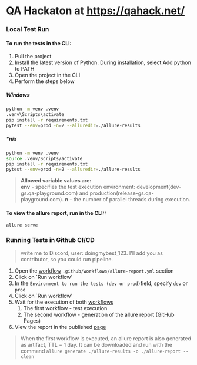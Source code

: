 # QA Hackaton at https://qahack.net/

### Local Test Run
#### To run the tests in the CLI:
1. Pull the project
2. Install the latest version of Python. During installation, select Add python to PATH
3. Open the project in the CLI
4. Perform the steps below
##### Windows
```bash
python -m venv .venv
.venv\Scripts\activate
pip install -r requirements.txt
pytest --env=prod -n=2 --alluredir=./allure-results
```
##### *nix
```bash
python -m venv .venv
source .venv/Scripts/activate
pip install -r requirements.txt
pytest --env=prod -n=2 --alluredir=./allure-results
```
> **Allowed variable values are:**<br>
> **env** - specifies the test execution environment: development(dev-gs.qa-playground.com) and production(release-gs.qa-playground.com).
> **n** - the number of parallel threads during execution.

#### To view the allure report, run in the CLI::
`allure serve`

### Running Tests in Github CI/CD
> write me to Discord, user: doingmybest_123. I'll add you as contributor, so you could run pipeline.

1. Open the  <a target="_blank" href="https://github.com/ils-808/qahack/actions/workflows/allure-report.yml">workflow</a> `.github/workflows/allure-report.yml` section
2. Click on `Run workflow'
3. In the `Environment to run the tests (dev or prod)`field, specify `dev` or `prod`
4. Click on `Run workflow'
5. Wait for the execution of both <a target="_blank" href="https://github.com/ils-808/qahack/actions">workflows</a>
   1. The first workflow - test execution
   2. The second workflow - generation of the allure report (GitHub Pages)
6. View the report in the published <a target="_blank" href="https://ils-808.github.io/qahack/">page</a>

> When the first workflow is executed, an allure report is also generated as artifact, TTL = 1 day.
> It can be downloaded and run with the command `allure generate ./allure-results -o ./allure-report --clean`
